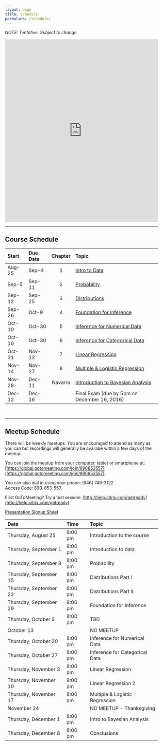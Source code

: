 ```yaml
---
layout: page
title: Schedule
permalink: /schedule/
---
```


*NOTE: Tentative. Subject to change*  

<iframe src="https://calendar.google.com/calendar/embed?src=1rggi2meh364e6ten2lqk6m2mk%40group.calendar.google.com&ctz=America/New_York" style="border: 0" width="100%" height="600" frameborder="0" scrolling="no"></iframe>

________________________________________________________________________________

## Course Schedule

Start  | Due Date | Chapter | Topic                              
:------|:---------|:-------:|:-----------------------------------
Aug-25 | Sep-4    | 1       | [Intro to Data](/pages/chapter1)
Sep-5  | Sep-11   | 2       | [Probability](/pages/chapter2)
Sep-12 | Sep-25   | 3       | [Distributions](/pages/chapter3)
Sep-26 | Oct-9    | 4       | [Foundation for Inference](/pages/chapter4)
Oct-10 | Oct-30   | 5       | [Inference for Numerical Data](/pages/chapter5)
Oct-10 | Oct-30   | 6       | [Inference for Categorical Data](/pages/chapter6)
Oct-31 | Nov-13   | 7       | [Linear Regression](/pages/chapter7)
Nov-14 | Nov-27   | 8       | [Multiple & Logistic Regression](/pages/chapter8)
Nov-28 | Dec-11   | Navarro | [Introduction to Bayesian Analysis](/pages/chapter9)
Dec-12 | Dec-16   |         | Final Exam (due by 5pm on December 16, 2016)

<br />

________________________________________________________________________________

## Meetup Schedule

There will be weekly meetups. You are encouraged to attend as many as you can but recordings will generally be availabe within a few days of the meetup.

You can join the meetup from your computer, tablet or smartphone at: [https://global.gotomeeting.com/join/890853557](https://global.gotomeeting.com/join/890853557).

You can also dial in using your phone: (646) 749-3122  
Access Code: 890-853-557

First GoToMeeting? Try a test session: [http://help.citrix.com/getready](http://help.citrix.com/getready)

[Presentation Signup Sheet](https://docs.google.com/spreadsheets/d/18JPR5b-0-Oyinj--H6hb8u8BY9QxCv8S4UsCwTGvS9w/edit#gid=0)


Date                   | Time    | Topic                           |
:----------------------|:--------|:--------------------------------|
Thursday, August 25    | 8:00 pm | Introduction to the course      |
Thursday, September 1  | 8:00 pm | Introduction to data            |
Thursday, September 8  | 8:00 pm | Probability                     |
Thursday, September 15 | 8:00 pm | Distributions Part I            |
Thursday, September 22 | 8:00 pm | Distributions Part II           |
Thursday, September 29 | 8:00 pm | Foundation for Inference        |
Thursday, October 6    | 8:00 pm | TBD                             |
October 13             |         | NO MEETUP                       |
Thursday, October 20   | 8:00 pm | Inference for Numerical Data    |
Thursday, October 27   | 8:00 pm | Inference for Categorical Data  |
Thursday, November 3   | 8:00 pm | Linear Regression               |
Thursday, November 10  | 8:00 pm | Linear Regression 2             |
Thursday, November 17  | 8:00 pm | Multiple & Logistic Regression  |
November 24            |         | NO MEETUP - Thanksgiving        |
Thursday, December 1   | 8:00 pm | Intro to Bayesian Analysis      |
Thursday, December 8   | 8:00 pm | Conclusions                     |
